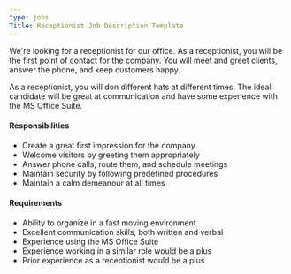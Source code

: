 ```yaml
---
type: jobs
Title: Receptionist Job Description Template
---
```


We're looking for a receptionist for our office. As a receptionist, you will be the first point of contact for the company. You will meet and greet clients, answer the phone, and keep customers happy.

As a receptionist, you will don different hats at different times. The ideal candidate will be great at communication and have some experience with the MS Office Suite.

#### Responsibilities
 * Create a great first impression for the company
 * Welcome visitors by greeting them appropriately
 * Answer phone calls, route them, and schedule meetings
 * Maintain security by following predefined procedures
 * Maintain a calm demeanour at all times

#### Requirements
 * Ability to organize in a fast moving environment
 * Excellent communication skills, both written and verbal
 * Experience using the MS Office Suite
 * Experience working in a similar role would be a plus
 * Prior experience as a receptionist would be a plus